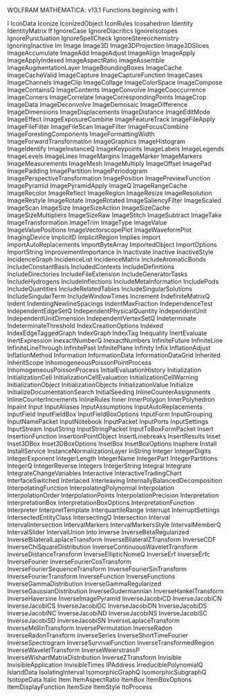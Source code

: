 
WOLFRAM MATHEMATICA: v13.1
Functions beginning with I

I
IconData
Iconize
IconizedObject
IconRules
Icosahedron
Identity
IdentityMatrix
If
IgnoreCase
IgnoreDiacritics
IgnoreIsotopes
IgnorePunctuation
IgnoreSpellCheck
IgnoreStereochemistry
IgnoringInactive
Im
Image
Image3D
Image3DProjection
Image3DSlices
ImageAccumulate
ImageAdd
ImageAdjust
ImageAlign
ImageApply
ImageApplyIndexed
ImageAspectRatio
ImageAssemble
ImageAugmentationLayer
ImageBoundingBoxes
ImageCache
ImageCacheValid
ImageCapture
ImageCaptureFunction
ImageCases
ImageChannels
ImageClip
ImageCollage
ImageColorSpace
ImageCompose
ImageContainsQ
ImageContents
ImageConvolve
ImageCooccurrence
ImageCorners
ImageCorrelate
ImageCorrespondingPoints
ImageCrop
ImageData
ImageDeconvolve
ImageDemosaic
ImageDifference
ImageDimensions
ImageDisplacements
ImageDistance
ImageEditMode
ImageEffect
ImageExposureCombine
ImageFeatureTrack
ImageFileApply
ImageFileFilter
ImageFileScan
ImageFilter
ImageFocusCombine
ImageForestingComponents
ImageFormattingWidth
ImageForwardTransformation
ImageGraphics
ImageHistogram
ImageIdentify
ImageInstanceQ
ImageKeypoints
ImageLabels
ImageLegends
ImageLevels
ImageLines
ImageMargins
ImageMarker
ImageMarkers
ImageMeasurements
ImageMesh
ImageMultiply
ImageOffset
ImagePad
ImagePadding
ImagePartition
ImagePeriodogram
ImagePerspectiveTransformation
ImagePosition
ImagePreviewFunction
ImagePyramid
ImagePyramidApply
ImageQ
ImageRangeCache
ImageRecolor
ImageReflect
ImageRegion
ImageResize
ImageResolution
ImageRestyle
ImageRotate
ImageRotated
ImageSaliencyFilter
ImageScaled
ImageScan
ImageSize
ImageSizeAction
ImageSizeCache
ImageSizeMultipliers
ImageSizeRaw
ImageStitch
ImageSubtract
ImageTake
ImageTransformation
ImageTrim
ImageType
ImageValue
ImageValuePositions
ImageVectorscopePlot
ImageWaveformPlot
ImagingDevice
ImplicitD
ImplicitRegion
Implies
Import
ImportAutoReplacements
ImportByteArray
ImportedObject
ImportOptions
ImportString
ImprovementImportance
In
Inactivate
Inactive
InactiveStyle
IncidenceGraph
IncidenceList
IncidenceMatrix
IncludeAromaticBonds
IncludeConstantBasis
IncludedContexts
IncludeDefinitions
IncludeDirectories
IncludeFileExtension
IncludeGeneratorTasks
IncludeHydrogens
IncludeInflections
IncludeMetaInformation
IncludePods
IncludeQuantities
IncludeRelatedTables
IncludeSingularSolutions
IncludeSingularTerm
IncludeWindowTimes
Increment
IndefiniteMatrixQ
Indent
IndentingNewlineSpacings
IndentMaxFraction
IndependenceTest
IndependentEdgeSetQ
IndependentPhysicalQuantity
IndependentUnit
IndependentUnitDimension
IndependentVertexSetQ
Indeterminate
IndeterminateThreshold
IndexCreationOptions
Indexed
IndexEdgeTaggedGraph
IndexGraph
IndexTag
Inequality
InertEvaluate
InertExpression
InexactNumberQ
InexactNumbers
InfiniteFuture
InfiniteLine
InfiniteLineThrough
InfinitePast
InfinitePlane
Infinity
Infix
InflationAdjust
InflationMethod
Information
InformationData
InformationDataGrid
Inherited
InheritScope
InhomogeneousPoissonPointProcess
InhomogeneousPoissonProcess
InitialEvaluationHistory
Initialization
InitializationCell
InitializationCellEvaluation
InitializationCellWarning
InitializationObject
InitializationObjects
InitializationValue
Initialize
InitializeDocumentationSearch
InitialSeeding
InlineCounterAssignments
InlineCounterIncrements
InlineRules
Inner
InnerPolygon
InnerPolyhedron
Inpaint
Input
InputAliases
InputAssumptions
InputAutoReplacements
InputField
InputFieldBox
InputFieldBoxOptions
InputForm
InputGrouping
InputNamePacket
InputNotebook
InputPacket
InputPorts
InputSettings
InputStream
InputString
InputStringPacket
InputToBoxFormPacket
Insert
InsertionFunction
InsertionPointObject
InsertLinebreaks
InsertResults
Inset
Inset3DBox
Inset3DBoxOptions
InsetBox
InsetBoxOptions
Insphere
Install
InstallService
InstanceNormalizationLayer
InString
Integer
IntegerDigits
IntegerExponent
IntegerLength
IntegerName
IntegerPart
IntegerPartitions
IntegerQ
IntegerReverse
Integers
IntegerString
Integral
Integrate
IntegrateChangeVariables
Interactive
InteractiveTradingChart
InterfaceSwitched
Interlaced
Interleaving
InternallyBalancedDecomposition
InterpolatingFunction
InterpolatingPolynomial
Interpolation
InterpolationOrder
InterpolationPoints
InterpolationPrecision
Interpretation
InterpretationBox
InterpretationBoxOptions
InterpretationFunction
Interpreter
InterpretTemplate
InterquartileRange
Interrupt
InterruptSettings
IntersectedEntityClass
IntersectingQ
Intersection
Interval
IntervalIntersection
IntervalMarkers
IntervalMarkersStyle
IntervalMemberQ
IntervalSlider
IntervalUnion
Into
Inverse
InverseBetaRegularized
InverseBilateralLaplaceTransform
InverseBilateralZTransform
InverseCDF
InverseChiSquareDistribution
InverseContinuousWaveletTransform
InverseDistanceTransform
InverseEllipticNomeQ
InverseErf
InverseErfc
InverseFourier
InverseFourierCosTransform
InverseFourierSequenceTransform
InverseFourierSinTransform
InverseFourierTransform
InverseFunction
InverseFunctions
InverseGammaDistribution
InverseGammaRegularized
InverseGaussianDistribution
InverseGudermannian
InverseHankelTransform
InverseHaversine
InverseImagePyramid
InverseJacobiCD
InverseJacobiCN
InverseJacobiCS
InverseJacobiDC
InverseJacobiDN
InverseJacobiDS
InverseJacobiNC
InverseJacobiND
InverseJacobiNS
InverseJacobiSC
InverseJacobiSD
InverseJacobiSN
InverseLaplaceTransform
InverseMellinTransform
InversePermutation
InverseRadon
InverseRadonTransform
InverseSeries
InverseShortTimeFourier
InverseSpectrogram
InverseSurvivalFunction
InverseTransformedRegion
InverseWaveletTransform
InverseWeierstrassP
InverseWishartMatrixDistribution
InverseZTransform
Invisible
InvisibleApplication
InvisibleTimes
IPAddress
IrreduciblePolynomialQ
IslandData
IsolatingInterval
IsomorphicGraphQ
IsomorphicSubgraphQ
IsotopeData
Italic
Item
ItemAspectRatio
ItemBox
ItemBoxOptions
ItemDisplayFunction
ItemSize
ItemStyle
ItoProcess
